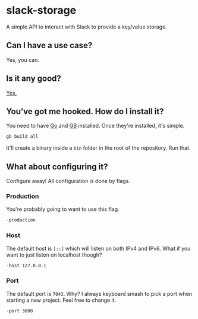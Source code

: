 # slack-storage

A simple API to interact with Slack to provide a key/value storage.

## Can I have a use case?

Yes, you can.

## Is it any good?

[Yes.](https://news.ycombinator.com/item?id=3067434)

## You've got me hooked. How do I install it?

You need to have [Go](https://golang.org/) and [GB](https://getgb.io/) installed. Once they're installed, it's simple.

```bash
gb build all
```

It'll create a binary inside a `bin` folder in the root of the repository. Run that.

## What about configuring it?

Configure away! All configuration is done by flags.

### Production

You're probably going to want to use this flag.

```bash
-production
```

### Host

The default host is `[::]` which will listen on both IPv4 and IPv6. What if you want to just listen on localhost though?

```bash
-host 127.0.0.1
```

### Port

The default port is `7043`. Why? I always keyboard smash to pick a port when starting a new project. Feel free to change it.

```bash
-port 3000
```
